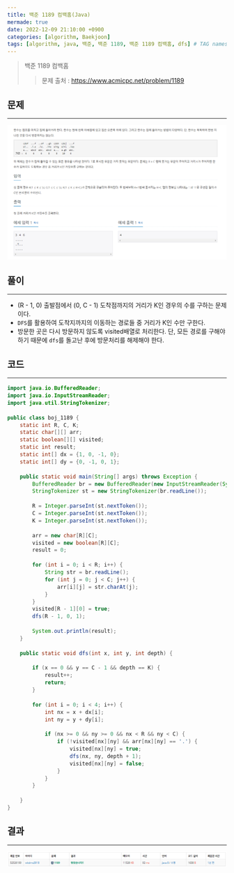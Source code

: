 ```yaml
---
title: 백준 1189 컴백홈(Java)
mermade: true
date: 2022-12-09 21:10:00 +0900
categories: [algorithm, Baekjoon]
tags: [algorithm, java, 백준, 백준 1189, 백준 1189 컴백홈, dfs] # TAG names should always be lowercase
---
```

>백준 1189 컴백홈
>> 문제 출처 : <https://www.acmicpc.net/problem/1189>


## 문제
---
![백준](/assets/img/BOJ/1189.PNG)

## 풀이
---
- (R - 1, 0) 출발점에서 (0, C - 1) 도착점까지의 거리가 K인 경우의 수를 구하는 문제이다.
- ```DFS```를 활용하여 도착지까지의 이동하는 경로들 중 거리가 K인 수만 구한다.
- 방문한 곳은 다시 방문하지 않도록 visited배열로 처리한다. 단, 모든 경로를 구해야하기 때문에 ```dfs```를 돌고난 후에 방문처리를 해제해야 한다.

## 코드
---
```java
import java.io.BufferedReader;
import java.io.InputStreamReader;
import java.util.StringTokenizer;

public class boj_1189 {
    static int R, C, K;
    static char[][] arr;
    static boolean[][] visited;
    static int result;
    static int[] dx = {1, 0, -1, 0};
    static int[] dy = {0, -1, 0, 1};

    public static void main(String[] args) throws Exception {
        BufferedReader br = new BufferedReader(new InputStreamReader(System.in));
        StringTokenizer st = new StringTokenizer(br.readLine());

        R = Integer.parseInt(st.nextToken());
        C = Integer.parseInt(st.nextToken());
        K = Integer.parseInt(st.nextToken());

        arr = new char[R][C];
        visited = new boolean[R][C];
        result = 0;

        for (int i = 0; i < R; i++) {
            String str = br.readLine();
            for (int j = 0; j < C; j++) {
                arr[i][j] = str.charAt(j);
            }
        }
        visited[R - 1][0] = true;
        dfs(R - 1, 0, 1);

        System.out.println(result);
    }

    public static void dfs(int x, int y, int depth) {

        if (x == 0 && y == C - 1 && depth == K) {
            result++;
            return;
        }

        for (int i = 0; i < 4; i++) {
            int nx = x + dx[i];
            int ny = y + dy[i];

            if (nx >= 0 && ny >= 0 && nx < R && ny < C) {
                if (!visited[nx][ny] && arr[nx][ny] == '.') {
                    visited[nx][ny] = true;
                    dfs(nx, ny, depth + 1);
                    visited[nx][ny] = false;
                }
            }
        }

    }
}

```

## 결과
---
![백준](/assets/img/BOJ/1189_result.PNG)